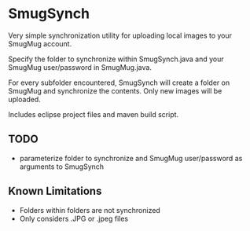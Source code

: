 SmugSynch
=========

Very simple synchronization utility for uploading local images to your SmugMug account.

Specify the folder to synchronize within SmugSynch.java and your SmugMug user/password in SmugMug.java.

For every subfolder encountered, SmugSynch will create a folder on SmugMug and synchronize the contents.  Only new images will be uploaded.

Includes eclipse project files and maven build script.

TODO
----

* parameterize folder to synchronize and SmugMug user/password as arguments to SmugSynch

Known Limitations
-----------------

* Folders within folders are not synchronized
* Only considers .JPG or .jpeg files
